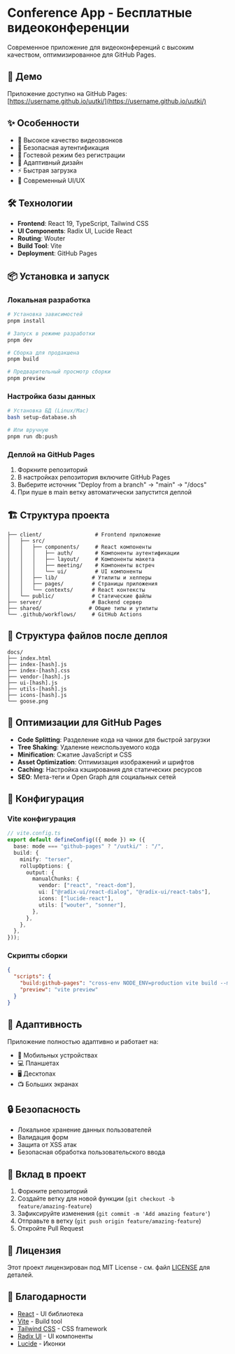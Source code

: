 # Conference App - Бесплатные видеоконференции

Современное приложение для видеоконференций с высоким качеством, оптимизированное для GitHub Pages.

## 🚀 Демо

Приложение доступно на GitHub Pages: [https://username.github.io/uutki/](https://username.github.io/uutki/)

## ✨ Особенности

- 🎥 Высокое качество видеозвонков
- 🔐 Безопасная аутентификация
- 👤 Гостевой режим без регистрации
- 📱 Адаптивный дизайн
- ⚡ Быстрая загрузка
- 🎨 Современный UI/UX

## 🛠 Технологии

- **Frontend**: React 19, TypeScript, Tailwind CSS
- **UI Components**: Radix UI, Lucide React
- **Routing**: Wouter
- **Build Tool**: Vite
- **Deployment**: GitHub Pages

## 📦 Установка и запуск

### Локальная разработка

```bash
# Установка зависимостей
pnpm install

# Запуск в режиме разработки
pnpm dev

# Сборка для продакшена
pnpm build

# Предварительный просмотр сборки
pnpm preview
```

### Настройка базы данных

```bash
# Установка БД (Linux/Mac)
bash setup-database.sh

# Или вручную
pnpm run db:push
```

### Деплой на GitHub Pages

1. Форкните репозиторий
2. В настройках репозитория включите GitHub Pages
3. Выберите источник "Deploy from a branch" → "main" → "/docs"
4. При пуше в main ветку автоматически запустится деплой

## 🏗 Структура проекта

```
├── client/                 # Frontend приложение
│   ├── src/
│   │   ├── components/     # React компоненты
│   │   │   ├── auth/       # Компоненты аутентификации
│   │   │   ├── layout/     # Компоненты макета
│   │   │   ├── meeting/    # Компоненты встреч
│   │   │   └── ui/         # UI компоненты
│   │   ├── lib/           # Утилиты и хелперы
│   │   ├── pages/         # Страницы приложения
│   │   └── contexts/      # React контексты
│   └── public/            # Статические файлы
├── server/                # Backend сервер
├── shared/               # Общие типы и утилиты
└── .github/workflows/     # GitHub Actions
```

## 📁 Структура файлов после деплоя

```
docs/
├── index.html
├── index-[hash].js
├── index-[hash].css
├── vendor-[hash].js
├── ui-[hash].js
├── utils-[hash].js
├── icons-[hash].js
└── goose.png
```

## 🎯 Оптимизации для GitHub Pages

- **Code Splitting**: Разделение кода на чанки для быстрой загрузки
- **Tree Shaking**: Удаление неиспользуемого кода
- **Minification**: Сжатие JavaScript и CSS
- **Asset Optimization**: Оптимизация изображений и шрифтов
- **Caching**: Настройка кэширования для статических ресурсов
- **SEO**: Мета-теги и Open Graph для социальных сетей

## 🔧 Конфигурация

### Vite конфигурация

```typescript
// vite.config.ts
export default defineConfig(({ mode }) => ({
  base: mode === "github-pages" ? "/uutki/" : "/",
  build: {
    minify: "terser",
    rollupOptions: {
      output: {
        manualChunks: {
          vendor: ["react", "react-dom"],
          ui: ["@radix-ui/react-dialog", "@radix-ui/react-tabs"],
          icons: ["lucide-react"],
          utils: ["wouter", "sonner"],
        },
      },
    },
  },
}));
```

### Скрипты сборки

```json
{
  "scripts": {
    "build:github-pages": "cross-env NODE_ENV=production vite build --mode github-pages",
    "preview": "vite preview"
  }
}
```

## 📱 Адаптивность

Приложение полностью адаптивно и работает на:

- 📱 Мобильных устройствах
- 💻 Планшетах
- 🖥 Десктопах
- 📺 Больших экранах

## 🔒 Безопасность

- Локальное хранение данных пользователей
- Валидация форм
- Защита от XSS атак
- Безопасная обработка пользовательского ввода

## 🤝 Вклад в проект

1. Форкните репозиторий
2. Создайте ветку для новой функции (`git checkout -b feature/amazing-feature`)
3. Зафиксируйте изменения (`git commit -m 'Add amazing feature'`)
4. Отправьте в ветку (`git push origin feature/amazing-feature`)
5. Откройте Pull Request

## 📄 Лицензия

Этот проект лицензирован под MIT License - см. файл [LICENSE](LICENSE) для деталей.

## 🙏 Благодарности

- [React](https://reactjs.org/) - UI библиотека
- [Vite](https://vitejs.dev/) - Build tool
- [Tailwind CSS](https://tailwindcss.com/) - CSS framework
- [Radix UI](https://www.radix-ui.com/) - UI компоненты
- [Lucide](https://lucide.dev/) - Иконки

